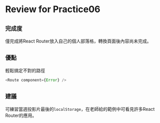 # Review for Practice06
## `完成度`
僅完成將React Router放入自己的個人部落格，轉換頁面後內容尚未完成。

## `優點` 
輕鬆搞定不對的路徑
```javascript
<Route component={Error} />  
```

## `建議`
可練習當週投影片最後的`localStorage`，在老師給的範例中可看見許多React Router的應用。

